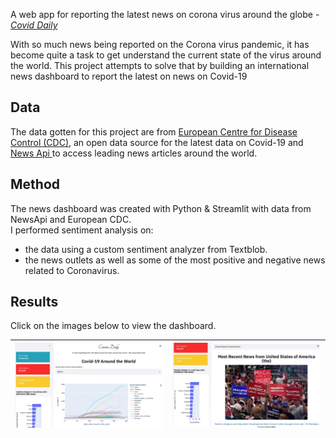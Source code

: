 A web app for reporting the latest news on corona virus around the globe - [*Covid Daily*](https://secure-sierra-43846.herokuapp.com)

With so much news being reported on the Corona virus pandemic, it has become quite a task to get understand the current state of the virus around the world. This project attempts to solve that by building an international news dashboard to report the latest on news on Covid-19

<h2> Data </h2>
The data gotten for this project are from <a href= "https://opendata.ecdc.europa.eu/covid19/casedistribution/csv"> European Centre for Disease Control (CDC)</a>, an open data source for the latest data on Covid-19 and <a href= "https://newsapi.org/"> News Api </a> to access leading news articles around the world.

## Method  
The news dashboard was created with Python & Streamlit with data from NewsApi and European CDC.  
I performed sentiment analysis on:
- the data using a custom sentiment analyzer from Textblob. 
- the news outlets as well as some of the most positive and negative news related to Coronavirus.  

 
## Results   
 Click on the images below to view the dashboard.
 
 | <a href="https://secure-sierra-43846.herokuapp.com"> <img src="images/covid-p1.png"> |  <a href="https://secure-sierra-43846.herokuapp.com"> <img src="images/cover-p2.jpg"> |
|--------------------------------------------------------------------------------------|---------------------------------------------------------------------------------------|
  
